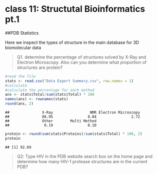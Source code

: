 class 11: Structutal Bioinformatics pt.1
================

\#\#PDB Statistics

Here we inspect the types of structure in the main database for 3D
biomolecular data

> Q1. determine the percentage of structures solved by X-Ray and
> Electron Microscopy. Also can you determine what proportion of
> structures are protein?

``` r
#read the file 
stats <- read.csv("Data Export Summary.csv", row.names = 1)
#calculate
#calculate the percentage for each method 
ans <- stats$Total/sum(stats$Total) * 100
names(ans) <- rownames(stats)
round(ans, 2)
```

    ##               X-Ray                 NMR Electron Microscopy 
    ##               88.95                8.04                2.72 
    ##               Other        Multi Method 
    ##                0.19                0.10

``` r
protein <- round(sum(stats$Proteins)/sum(stats$Total) * 100, 2)
protein
```

    ## [1] 92.69

> Q2: Type HIV in the PDB website search box on the home page and
> determine how many HIV-1 protease structures are in the current PDB?
